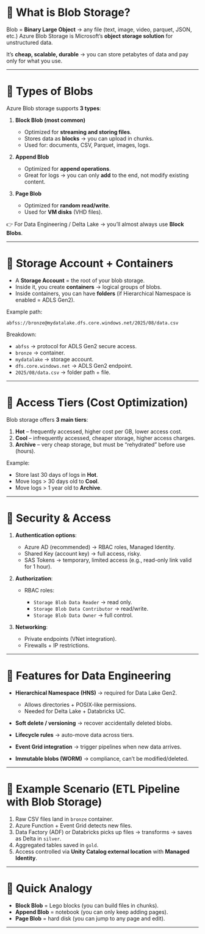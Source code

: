 # 🔹 What is Blob Storage?

Blob = **Binary Large Object** → any file (text, image, video, parquet, JSON, etc.)
Azure Blob Storage is Microsoft’s **object storage solution** for unstructured data.

It’s **cheap, scalable, durable** → you can store petabytes of data and pay only for what you use.

---

# 🔹 Types of Blobs

Azure Blob storage supports **3 types**:

1. **Block Blob (most common)**

   * Optimized for **streaming and storing files**.
   * Stores data as **blocks** → you can upload in chunks.
   * Used for: documents, CSV, Parquet, images, logs.

2. **Append Blob**

   * Optimized for **append operations**.
   * Great for logs → you can only **add** to the end, not modify existing content.

3. **Page Blob**

   * Optimized for **random read/write**.
   * Used for **VM disks** (VHD files).

👉 For Data Engineering / Delta Lake → you’ll almost always use **Block Blobs**.

---

# 🔹 Storage Account + Containers

* A **Storage Account** = the root of your blob storage.
* Inside it, you create **containers** → logical groups of blobs.
* Inside containers, you can have **folders** (if Hierarchical Namespace is enabled = ADLS Gen2).

Example path:

```
abfss://bronze@mydatalake.dfs.core.windows.net/2025/08/data.csv
```

Breakdown:

* `abfss` → protocol for ADLS Gen2 secure access.
* `bronze` → container.
* `mydatalake` → storage account.
* `dfs.core.windows.net` → ADLS Gen2 endpoint.
* `2025/08/data.csv` → folder path + file.

---

# 🔹 Access Tiers (Cost Optimization)

Blob storage offers **3 main tiers**:

1. **Hot** – frequently accessed, higher cost per GB, lower access cost.
2. **Cool** – infrequently accessed, cheaper storage, higher access charges.
3. **Archive** – very cheap storage, but must be “rehydrated” before use (hours).

Example:

* Store last 30 days of logs in **Hot**.
* Move logs > 30 days old to **Cool**.
* Move logs > 1 year old to **Archive**.

---

# 🔹 Security & Access

1. **Authentication options**:

   * Azure AD (recommended) → RBAC roles, Managed Identity.
   * Shared Key (account key) → full access, risky.
   * SAS Tokens → temporary, limited access (e.g., read-only link valid for 1 hour).

2. **Authorization**:

   * RBAC roles:

     * `Storage Blob Data Reader` → read only.
     * `Storage Blob Data Contributor` → read/write.
     * `Storage Blob Data Owner` → full control.

3. **Networking**:

   * Private endpoints (VNet integration).
   * Firewalls + IP restrictions.

---

# 🔹 Features for Data Engineering

* **Hierarchical Namespace (HNS)** → required for Data Lake Gen2.

  * Allows directories + POSIX-like permissions.
  * Needed for Delta Lake + Databricks UC.
* **Soft delete / versioning** → recover accidentally deleted blobs.
* **Lifecycle rules** → auto-move data across tiers.
* **Event Grid integration** → trigger pipelines when new data arrives.
* **Immutable blobs (WORM)** → compliance, can’t be modified/deleted.

---

# 🔹 Example Scenario (ETL Pipeline with Blob Storage)

1. Raw CSV files land in `bronze` container.
2. Azure Function + Event Grid detects new files.
3. Data Factory (ADF) or Databricks picks up files → transforms → saves as Delta in `silver`.
4. Aggregated tables saved in `gold`.
5. Access controlled via **Unity Catalog external location** with **Managed Identity**.

---

# 🔹 Quick Analogy

* **Block Blob** = Lego blocks (you can build files in chunks).
* **Append Blob** = notebook (you can only keep adding pages).
* **Page Blob** = hard disk (you can jump to any page and edit).

---

